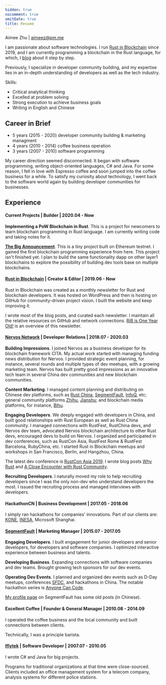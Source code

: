 ```yaml
---
hidden: true
nocomment: true
omitDate: true
title: Resume
---
```


Aimee Zhu | aimeez@pm.me

I am passionate about software technologies.
I run [Rust in Blockchain][rib] since 2019, and 
I am currently programming a blockchain in the Rust language,
for which, I [blog](/posts) about it step by step.

Previously, I specialize in developer community building, 
and my expertise lies in an in-depth understanding of developers
as well as the tech industry.

Skills:
- Critical analytical thinking 
- Excelled at problem solving
- Strong execution to achieve business goals
- Writing in English and Chinese

## Career in Brief

- 5 years (2015 - 2020) developer community building & marketing managment
- 4 years (2010 - 2014) coffee business operation
- 3 years (2007 - 2010) software programming

My career direction seemed disconnected.
It began with software programming, writing
object-oriented languages, C# and Java.
For some reason, I fell in love with Espresso coffee
and soon jumped into the coffee business for a while.
To satisfy my curiosity about technology,
I went back to the software world again
by building developer communities for businesses.

## Experience

#### Current Projects | Builder | 2020.04 - Now

**Implementing a PoW Blockchain in Rust**.
This is a project for newcomers to learn
blockchain programming in Rust language.
I am currently writing code and taking notes for it.

**[The Big Announcement][tba]**.
This is a tiny project built on Ethereum testnet.
I gained the first blockchain programming experience from here.
This project isn't finished yet.
I plan to build the same functionality dapp on other layer1 blockchains
to explore the possibility of building dev tools
base on multiple blockchains.

#### [Rust in Blockchain][rib] | Creator & Editor | 2019.06 - Now

Rust in Blockchain was created as a monthly newsletter for
Rust and blockchain developers.
It was hosted on WordPress and then is hosting on GitHub
for community-driven project vision.
I built the website and keep improving it.

I wrote most of the blog posts, and curated each newsletter.
I maintain all the relative resources on GitHub
and network connections.
[RiB is One Year Old!][rib-oneyear] is an overview of
this newsletter.

#### [Nervos Network][nervos] | Developer Relations | 2018.07 - 2020.03

**Building Impressions**.
I joined Nervos as a business developer for
its blockchain framework CITA.
My actual work started with managing funding news distribution
for Nervos.
I provided strategic event planning, for instance, 
several rounds and multiple types of dev meetups, 
with a growing marketing team.
Nervos has built pretty good impressions as an innovative tech team
in several China dev communities
and new blockchain communities.

**Content Marketing**.
I managed content planning and distributing on
Chinese dev platforms, such as
[Rust China][rustcc], [SegmentFault][sf], [InfoQ][inq], etc;
general community platforms [Zhihu][zhihu], [Jianshu][jianshu];
and blockchain media platforms, for instance, [Bihu][bihu].

**Engaging Developers**.
We deeply engaged with developers in China, and
built good relationships with Rust European as well as
Rust China community.
I managed connections with RustFest, RustChina devs, 
and Nervos dev team, 
advocated Nervos blockchain architecture to other Rust devs,
encouraged devs to build on Nervos.
I organized and participated in dev conferences, such as
RustCon Asia, RustFest Rome & RustFest Barcelona, RubyChina, etc.
I started Rust in Blockchain meetups and workshops in San Francisco,
Berlin, and Hangzhou, China.

The latest dev conference is [RustCon Asia 2019][rustcon].
I wrote blog posts [Why Rust][post-whyrust] 
and [A Close Encounter with Rust Community][post-rustcon].

**Recruiting Developers**.
I naturally moved my role to help recruiting developers
since I was the only non-dev who  understand developers the most.
I issued the recruiting process and managed interviews
with developers.

#### HackathonCN | Business Development | 2017.05 - 2018.06

I simply ran hackathons for companies' innovations.
Part of our clients are: [KONE](https://www.kone.com/),
[INESA](https://www.inesa-it.com/), Microsoft Shanghai.

#### [SegmentFault][sf] | Marketing Manager | 2015.07 - 2017.05

**Engaging Developers**.
I built engagement for junior developers and senior developers,
for developers and software companies.
I optimized interactive experience between business and talents.

**Developing Business**.
Expanding connections with software companies and dev teams.
Brought growing tech sponsors for our dev events.

**Operating Dev Events**.
I planned and organized dev events such as D-Day meetups,
conferences [SFDC][event-sfdc],
and hackathons in China.
The notable hackathon series is [Anyone Can Code][post-hackathon].

[My profile page][sf-profile] on SegmentFault has some old posts (in Chinese).

#### Excellent Coffee | Founder & General Manager | 2010.08 - 2014.09

I operated the coffee business and the local community
and built connections between clients.

Technically, I was a principle barista.

#### [Iflytek][iflytek] | Software Developer | 2007.07 - 2010.05

I wrote C# and Java for big projects.

Programs for traditional organizations at that time were close-sourced.
Clients included 
an office management system for a telecom company,
analysis systems for different police stations.


[tba]: https://github.com/Aimeedeer/bigannouncement
[iflytek]: https://www.iflytek.com
[nervos]: https://nervos.org
[sf]: https://segmentfault.com
[sf-profile]: https://segmentfault.com/u/aimeedeer
[rib]: https://rustinblockchain.org
[rib-oneyear]: https://rustinblockchain.org/blogposts/2020-07-30-rib-is-one-year-old/
[impl]: https://impl.dev/about
[rustcon]: https://rustcon.asia
[post-whyrust]: https://medium.com/@Aimeedeer/why-rust-c877fba0ca94
[post-rustcon]: https://medium.com/@Aimeedeer/a-close-touch-with-rust-community-4a8507b756d9
[event-sfdc]: https://beta.segmentfault.com/a/1190000007142490
[post-hackathon]: https://segmentfault.com/hackathon-2016
[med]: https://medium.com/@Aimeedeer
[rustcc]: https://rustcc.cn/
[inq]: https://xie.infoq.cn/
[zhihu]: https://www.zhihu.com/
[jianshu]: https://www.jianshu.com/
[bihu]: https://bihu.com/
[cn]: https://newhacker.org

